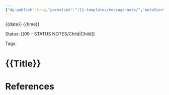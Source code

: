 ```yaml
---
{"dg-publish":true,"permalink":"/11-templates/message-note/","noteIcon":""}
---
```


{{date}} {{time}}

Status: [[09 - STATUS NOTES/Child\|Child]]

Tags: 

# {{Title}}





# References


